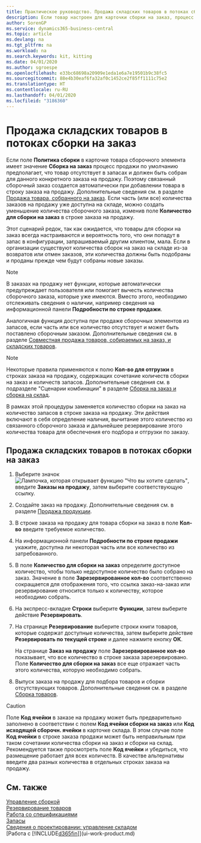 ```yaml
---
title: Практическое руководство. Продажа складских товаров в потоках сборки на заказ | Документация Майкрософт
description: Если товар настроен для карточки сборки на заказ, процесс продажи по умолчанию предполагает, что товар отсутствует в запасах и должен быть собран для данного конкретного заказа на продажу. Поэтому связанный сборочный заказ создается автоматически при добавлении товара в строку заказа на продажу.
author: SorenGP
ms.service: dynamics365-business-central
ms.topic: article
ms.devlang: na
ms.tgt_pltfrm: na
ms.workload: na
ms.search.keywords: kit, kitting
ms.date: 04/01/2020
ms.author: sgroespe
ms.openlocfilehash: e33bc68698a20909e1eda1e6a7e19501b9c38fc5
ms.sourcegitcommit: 88e4b30eaf6fa32af0c1452ce2f85ff1111c75e2
ms.translationtype: HT
ms.contentlocale: ru-RU
ms.lasthandoff: 04/01/2020
ms.locfileid: "3186360"
---
```

# <a name="sell-inventory-items-in-assemble-to-order-flows"></a>Продажа складских товаров в потоках сборки на заказ
Если поле **Политика сборки** в карточке товара сборочного элемента имеет значение **Сборка на заказ** процесс продажи по умолчанию предполагает, что товар отсутствует в запасах и должен быть собран для данного конкретного заказа на продажу. Поэтому связанный сборочный заказ создается автоматически при добавлении товара в строку заказа на продажу. Дополнительные сведения см. в разделе [Продажа товара, собранного на заказ](assembly-how-to-sell-items-assembled-to-order.md). Если часть (или все) количества заказов на продажу уже доступна на складе, можно создать уменьшение количества сборочного заказа, изменив поле **Количество для сборки на заказ** в строке заказа на продажу.  

Этот сценарий редок, так как ожидается, что товары для сборки на заказ всегда настраиваются и вероятность того, что они попадут в запас в конфигурации, запрашиваемый другим клиентом, мала. Если в организации существуют количества сборок на заказ на складе из-за возвратов или отмен заказов, эти количества должны быть подобраны и проданы прежде чем будут собраны новые заказы.  

> [!NOTE]  
>  В заказах на продажу нет функции, которые автоматически предупреждает пользователя или помогает вычесть количества сборочного заказа, которые уже имеются. Вместо этого, необходимо отслеживать сведения о наличии, например сведения на информационной панели **Подробности по строке продажи**.  

Аналогичная функция доступна при продаже сборочных элементов из запасов, если часть или все количество отсутствует и может быть поставлено сборочным заказом. Дополнительные сведения см. в разделе [Совместная продажа товаров, собираемых на заказ, и складских товаров](assembly-how-to-sell-assemble-to-order-items-and-inventory-items-together.md).  

> [!NOTE]  
>  Некоторые правила применяются к полю **Кол-во для отгрузки** в строках заказа на продажу, содержащих сочетание количеств сборки на заказ и количеств запасов. Дополнительные сведения см. в подразделе "Сценарии комбинации" в разделе [Сборка на заказ и сборка на склад](assembly-assemble-to-order-or-assemble-to-stock.md).  

В рамках этой процедуры заменяется количество сборки на заказ на количество запасов в строке заказа на продажу. Эти действия включают в себя определение наличия, вычитание этого количество из связанного сборочного заказа и дальнейшее резервирование этого количества товара для обеспечения его подбора и отгрузки по заказу.  

## <a name="to-sell-inventory-items-in-assemble-to-order-flows"></a>Продажа складских товаров в потоках сборки на заказ  
1.  Выберите значок ![Лампочка, которая открывает функцию "Что вы хотите сделать"](media/ui-search/search_small.png "Что вы хотите сделать"), введите **Заказы на продажу**, затем выберите соответствующую ссылку.  
2.  Создайте заказ на продажу. Дополнительные сведения см. в разделе [Продажа продукции](sales-how-sell-products.md).  
3.  В строке заказа на продажу для товара сборки на заказ в поле **Кол-во** введите требуемое количество.  
4.  На информационной панели **Подробности по строке продажи** укажите, доступна ли некоторая часть или все количество из затребованного.  
5.  В поле **Количество для сборки на заказ** определите доступное количество, чтобы только недоступное количество было собрано на заказ. Значение в поле **Зарезервированное кол-во** соответственно сокращается для отображения того, что ссылка заказ-на-заказ или резервирование относится только к количеству, которое необходимо собрать.  
6.  На экспресс-вкладке **Строки** выберите **Функции**, затем выберите действие **Резервировать**.  
7.  На странице **Резервирование** выберите строки книги товаров, которые содержат доступные количества, затем выберите действие **Резервировать по текущей строке** и далее нажмите кнопку **ОК**.  

    На странице **Заказ на продажу** поле **Зарезервированное кол-во** показывает, что все количество в строке заказа зарезервировано. Поле **Количество для сборки на заказ** все еще отражает часть этого количества, которую необходимо собрать.  

8.  Выпуск заказа на продажу для подбора товаров и сборки отсутствующих товаров. Дополнительные сведения см. в разделе [Сборка товаров](assembly-how-to-assemble-items.md).  

> [!CAUTION]  
>  Поле **Код ячейки** в заказе на продажу может быть предварительно заполнено в соответствии с полем **Код ячейки сборки на заказ** или **Код исходящей сборочн. ячейки** в карточке склада. В этом случае поле **Код ячейки** в строке заказа продажи может быть неправильным при таком сочетании количества сборки на заказ и сборки на склад. Рекомендуется также просмотреть поле **Код ячейки** и убедиться, что размещение работает для всех количеств. В качестве альтернативы введите два разных количества в отдельных строках заказа на продажу.  

## <a name="see-also"></a>См. также  
[Управление сборкой](assembly-assemble-items.md)  
[Резервирование товаров](inventory-how-to-reserve-items.md)  
[Работа со спецификациями](inventory-how-work-BOMs.md)  
[Запасы](inventory-manage-inventory.md)  
[Сведения о проектировании: управление складом](design-details-warehouse-management.md)  
[Работа с [!INCLUDE[d365fin](includes/d365fin_md.md)]](ui-work-product.md)
